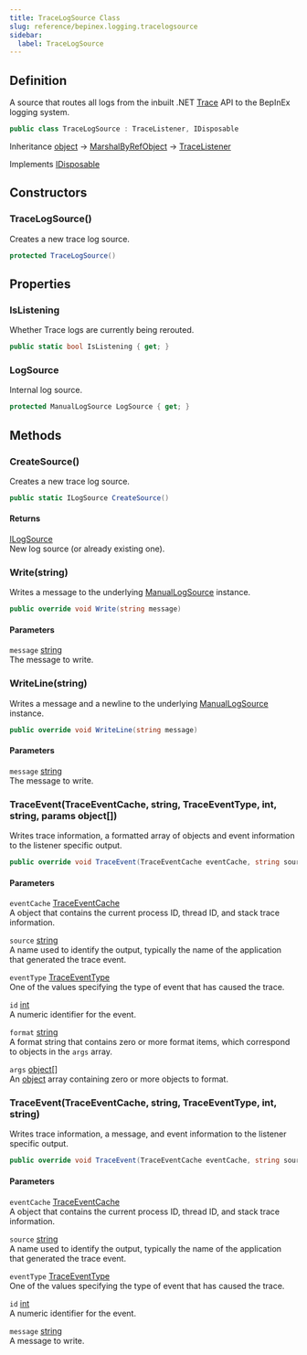 ```yaml
---
title: TraceLogSource Class
slug: reference/bepinex.logging.tracelogsource
sidebar:
  label: TraceLogSource
---
```

## Definition

A source that routes all logs from the inbuilt .NET [Trace](https://learn.microsoft.com/dotnet/api/system.diagnostics.trace/) API to the BepInEx logging system.

```csharp title="C#"
public class TraceLogSource : TraceListener, IDisposable
```

Inheritance [object](https://learn.microsoft.com/dotnet/api/system.object/) → [MarshalByRefObject](https://learn.microsoft.com/dotnet/api/system.marshalbyrefobject/) → [TraceListener](https://learn.microsoft.com/dotnet/api/system.diagnostics.tracelistener/)

Implements [IDisposable](https://learn.microsoft.com/dotnet/api/system.idisposable/)

## Constructors

### TraceLogSource()

Creates a new trace log source.

```csharp title="C#"
protected TraceLogSource()
```


## Properties

### IsListening

Whether Trace logs are currently being rerouted.

```csharp title="C#"
public static bool IsListening { get; }
```

### LogSource

Internal log source.

```csharp title="C#"
protected ManualLogSource LogSource { get; }
```

## Methods

### CreateSource()

Creates a new trace log source.

```csharp title="C#"
public static ILogSource CreateSource()
```

#### Returns

[ILogSource](../bepinex.logging.ilogsource/)  
New log source (or already existing one).

### Write(string)

Writes a message to the underlying [ManualLogSource](../bepinex.logging.manuallogsource/) instance.

```csharp title="C#"
public override void Write(string message)
```

#### Parameters

`message` [string](https://learn.microsoft.com/dotnet/api/system.string/)  
The message to write.


### WriteLine(string)

Writes a message and a newline to the underlying [ManualLogSource](../bepinex.logging.manuallogsource/) instance.

```csharp title="C#"
public override void WriteLine(string message)
```

#### Parameters

`message` [string](https://learn.microsoft.com/dotnet/api/system.string/)  
The message to write.


### TraceEvent(TraceEventCache, string, TraceEventType, int, string, params object[])

Writes trace information, a formatted array of objects and event information to the listener specific output.

```csharp title="C#"
public override void TraceEvent(TraceEventCache eventCache, string source, TraceEventType eventType, int id, string format, params object[] args)
```

#### Parameters

`eventCache` [TraceEventCache](https://learn.microsoft.com/dotnet/api/system.diagnostics.traceeventcache/)  
A <xref href="System.Diagnostics.TraceEventCache" data-throw-if-not-resolved="false"></xref> object that contains the current process ID, thread ID, and stack trace information.

`source` [string](https://learn.microsoft.com/dotnet/api/system.string/)  
A name used to identify the output, typically the name of the application that generated the trace event.

`eventType` [TraceEventType](https://learn.microsoft.com/dotnet/api/system.diagnostics.traceeventtype/)  
One of the <xref href="System.Diagnostics.TraceEventType" data-throw-if-not-resolved="false"></xref> values specifying the type of event that has caused the trace.

`id` [int](https://learn.microsoft.com/dotnet/api/system.int32/)  
A numeric identifier for the event.

`format` [string](https://learn.microsoft.com/dotnet/api/system.string/)  
A format string that contains zero or more format items, which correspond to objects in the <code class="paramref">args</code> array.

`args` [object[]](https://learn.microsoft.com/dotnet/api/system.object/)  
An <a href="https://learn.microsoft.com/dotnet/csharp/language-reference/builtin-types/reference-types">object</a> array containing zero or more objects to format.


### TraceEvent(TraceEventCache, string, TraceEventType, int, string)

Writes trace information, a message, and event information to the listener specific output.

```csharp title="C#"
public override void TraceEvent(TraceEventCache eventCache, string source, TraceEventType eventType, int id, string message)
```

#### Parameters

`eventCache` [TraceEventCache](https://learn.microsoft.com/dotnet/api/system.diagnostics.traceeventcache/)  
A <xref href="System.Diagnostics.TraceEventCache" data-throw-if-not-resolved="false"></xref> object that contains the current process ID, thread ID, and stack trace information.

`source` [string](https://learn.microsoft.com/dotnet/api/system.string/)  
A name used to identify the output, typically the name of the application that generated the trace event.

`eventType` [TraceEventType](https://learn.microsoft.com/dotnet/api/system.diagnostics.traceeventtype/)  
One of the <xref href="System.Diagnostics.TraceEventType" data-throw-if-not-resolved="false"></xref> values specifying the type of event that has caused the trace.

`id` [int](https://learn.microsoft.com/dotnet/api/system.int32/)  
A numeric identifier for the event.

`message` [string](https://learn.microsoft.com/dotnet/api/system.string/)  
A message to write.